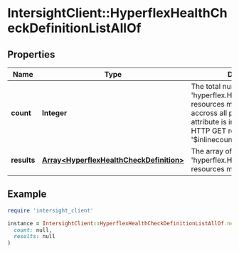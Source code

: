 # IntersightClient::HyperflexHealthCheckDefinitionListAllOf

## Properties

| Name | Type | Description | Notes |
| ---- | ---- | ----------- | ----- |
| **count** | **Integer** | The total number of &#39;hyperflex.HealthCheckDefinition&#39; resources matching the request, accross all pages. The &#39;Count&#39; attribute is included when the HTTP GET request includes the &#39;$inlinecount&#39; parameter. | [optional] |
| **results** | [**Array&lt;HyperflexHealthCheckDefinition&gt;**](HyperflexHealthCheckDefinition.md) | The array of &#39;hyperflex.HealthCheckDefinition&#39; resources matching the request. | [optional] |

## Example

```ruby
require 'intersight_client'

instance = IntersightClient::HyperflexHealthCheckDefinitionListAllOf.new(
  count: null,
  results: null
)
```

